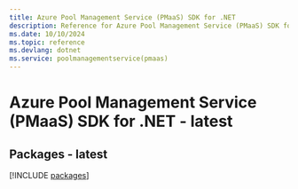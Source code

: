 ```yaml
---
title: Azure Pool Management Service (PMaaS) SDK for .NET
description: Reference for Azure Pool Management Service (PMaaS) SDK for .NET
ms.date: 10/10/2024
ms.topic: reference
ms.devlang: dotnet
ms.service: poolmanagementservice(pmaas)
---
```

# Azure Pool Management Service (PMaaS) SDK for .NET - latest
## Packages - latest
[!INCLUDE [packages](pool-management-service-(pmaas)-index.md)]